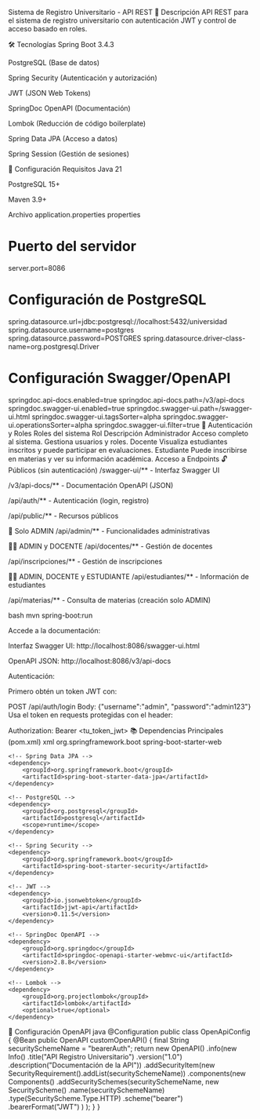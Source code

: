 Sistema de Registro Universitario - API REST
📌 Descripción
API REST para el sistema de registro universitario con autenticación JWT y control de acceso basado en roles. 

🛠 Tecnologías
Spring Boot 3.4.3

PostgreSQL (Base de datos)

Spring Security (Autenticación y autorización)

JWT (JSON Web Tokens)

SpringDoc OpenAPI (Documentación)

Lombok (Reducción de código boilerplate)

Spring Data JPA (Acceso a datos)

Spring Session (Gestión de sesiones)

🔧 Configuración
Requisitos
Java 21

PostgreSQL 15+

Maven 3.9+

Archivo application.properties
properties
# Puerto del servidor
server.port=8086

# Configuración de PostgreSQL
spring.datasource.url=jdbc:postgresql://localhost:5432/universidad
spring.datasource.username=postgres
spring.datasource.password=POSTGRES
spring.datasource.driver-class-name=org.postgresql.Driver

# Configuración Swagger/OpenAPI
springdoc.api-docs.enabled=true
springdoc.api-docs.path=/v3/api-docs
springdoc.swagger-ui.enabled=true
springdoc.swagger-ui.path=/swagger-ui.html
springdoc.swagger-ui.tagsSorter=alpha
springdoc.swagger-ui.operationsSorter=alpha
springdoc.swagger-ui.filter=true
🔐 Autenticación y Roles
Roles del sistema
Rol	Descripción
Administrador	Acceso completo al sistema. Gestiona usuarios y roles.
Docente	Visualiza estudiantes inscritos y puede participar en evaluaciones.
Estudiante	Puede inscribirse en materias y ver su información académica.
Acceso a Endpoints
🔓 Públicos (sin autenticación)
/swagger-ui/** - Interfaz Swagger UI

/v3/api-docs/** - Documentación OpenAPI (JSON)

/api/auth/** - Autenticación (login, registro)

/api/public/** - Recursos públicos

🔐 Solo ADMIN
/api/admin/** - Funcionalidades administrativas

👨‍🏫 ADMIN y DOCENTE
/api/docentes/** - Gestión de docentes

/api/inscripciones/** - Gestión de inscripciones

👨‍🎓 ADMIN, DOCENTE y ESTUDIANTE
/api/estudiantes/** - Información de estudiantes

/api/materias/** - Consulta de materias (creación solo ADMIN)

bash
mvn spring-boot:run

Accede a la documentación:

Interfaz Swagger UI: http://localhost:8086/swagger-ui.html

OpenAPI JSON: http://localhost:8086/v3/api-docs

Autenticación:

Primero obtén un token JWT con:

POST /api/auth/login
Body: {"username":"admin", "password":"admin123"}
Usa el token en requests protegidas con el header:

Authorization: Bearer <tu_token_jwt>
📚 Dependencias Principales (pom.xml)
xml
<dependencies>
    <!-- Spring Boot Web -->
    <dependency>
        <groupId>org.springframework.boot</groupId>
        <artifactId>spring-boot-starter-web</artifactId>
    </dependency>
    
    <!-- Spring Data JPA -->
    <dependency>
        <groupId>org.springframework.boot</groupId>
        <artifactId>spring-boot-starter-data-jpa</artifactId>
    </dependency>
    
    <!-- PostgreSQL -->
    <dependency>
        <groupId>org.postgresql</groupId>
        <artifactId>postgresql</artifactId>
        <scope>runtime</scope>
    </dependency>
    
    <!-- Spring Security -->
    <dependency>
        <groupId>org.springframework.boot</groupId>
        <artifactId>spring-boot-starter-security</artifactId>
    </dependency>
    
    <!-- JWT -->
    <dependency>
        <groupId>io.jsonwebtoken</groupId>
        <artifactId>jjwt-api</artifactId>
        <version>0.11.5</version>
    </dependency>
    
    <!-- SpringDoc OpenAPI -->
    <dependency>
        <groupId>org.springdoc</groupId>
        <artifactId>springdoc-openapi-starter-webmvc-ui</artifactId>
        <version>2.8.8</version>
    </dependency>
    
    <!-- Lombok -->
    <dependency>
        <groupId>org.projectlombok</groupId>
        <artifactId>lombok</artifactId>
        <optional>true</optional>
    </dependency>
</dependencies>
📝 Configuración OpenAPI
java
@Configuration
public class OpenApiConfig {
    @Bean
    public OpenAPI customOpenAPI() {
        final String securitySchemeName = "bearerAuth";
        return new OpenAPI()
            .info(new Info()
                .title("API Registro Universitario")
                .version("1.0")
                .description("Documentación de la API"))
            .addSecurityItem(new SecurityRequirement().addList(securitySchemeName))
            .components(new Components()
                .addSecuritySchemes(securitySchemeName,
                    new SecurityScheme()
                        .name(securitySchemeName)
                        .type(SecurityScheme.Type.HTTP)
                        .scheme("bearer")
                        .bearerFormat("JWT")
                )
            );
    }
}
